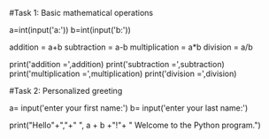 #Task 1: Basic mathematical operations

a=int(input('a:'))
b=int(input('b:'))

addition = a+b
subtraction = a-b
multiplication = a*b
division = a/b

print('addition =',addition)
print('subtraction =',subtraction)
print('multiplication =',multiplication)
print('division =',division)

#Task 2: Personalized greeting

a= input('enter your first name:')
b= input('enter your last name:')

print("Hello"+","+" ", a + b +"!"+ " Welcome to the Python program.")
